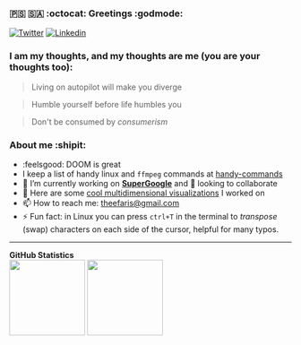 ### :palestinian_territories: 🇸🇦 :octocat: Greetings :godmode:

[![Twitter](https://img.shields.io/badge/Twitter-1DA1F2?style=for-the-badge&logo=twitter&logoColor=white)](https://twitter.com/FarisRHijazi)
[![Linkedin](https://img.shields.io/badge/LinkedIn-0077B5?style=for-the-badge&logo=linkedin&logoColor=white)](https://linkedin.com/in/Faris-Hijazi)

### I am my thoughts, and my thoughts are me (you are your thoughts too):

> Living on autopilot will make you diverge

> Humble yourself before life humbles you

> Don't be consumed by *consumerism*

### About me :shipit: 
- :feelsgood: DOOM is great
- I keep a list of handy linux and `ffmpeg` commands at [handy-commands](https://github.com/FarisHijazi/handy-commands)
- 🔭 I’m currently working on **[SuperGoogle](https://github.com/FarisHijazi/SuperGoogle)** and 👯 looking to collaborate
- 🌱 Here are some [cool multidimensional visualizations](https://github.com/FarisHijazi/PrivacyEnhancingTechnologies-projects) I worked on
- 📫 How to reach me: theefaris@gmail.com
- ⚡ Fun fact: in Linux you can press `ctrl+T` in the terminal to _transpose_ (swap) characters on each side of the cursor, helpful for many typos.

<hr />

<summary><b>GitHub Statistics</b></summary>
<div>
 <img height="135px" src="https://github-readme-stats.vercel.app/api?username=FarisHijazi&hide_title=true&hide_border=true&show_icons=true&include_all_commits=true&count_private=true&line_height=21&theme=nord" />
 <img height="135px" src="https://github-readme-stats.vercel.app/api/top-langs/?username=FarisHijazi&hide=html&hide_title=true&hide_border=true&layout=compact&langs_count=8&theme=nord" />
</div>
